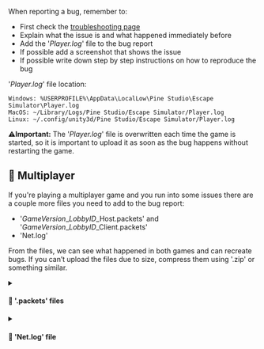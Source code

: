 When reporting a bug, remember to:
- First check the [troubleshooting page](https://github.com/SuperJura/EscapeSimulatorWiki/wiki/Troubleshooting-&-FAQ)
- Explain what the issue is and what happened immediately before
- Add the '*Player.log*' file to the bug report
- If possible add a screenshot that shows the issue
- If possible write down step by step instructions on how to reproduce the bug

'*Player.log*' file location:
```
Windows: %USERPROFILE%\AppData\LocalLow\Pine Studio\Escape Simulator\Player.log
MacOS: ~/Library/Logs/Pine Studio/Escape Simulator/Player.log 
Linux: ~/.config/unity3d/Pine Studio/Escape Simulator/Player.log
```

⚠️**Important:** The '*Player.log*' file is overwritten each time the game is started, so it is important to upload it as soon as the bug happens without restarting the game.

## 🤼 Multiplayer
If you're playing a multiplayer game and you run into some issues there are a couple more files you need to add to the bug report:

 - '_GameVersion_\__LobbyID_\_Host.packets' and '_GameVersion_\__LobbyID_\_Client.packets'
 - 'Net.log'

From the files, we can see what happened in both games and can recreate bugs. If you can’t upload the files due to size, compress them using '.zip' or something similar.

<details><summary> <h4> 📄 '.packets' files</h4> </summary>

You need to upload **BOTH** '*.packets*' files for Host and Client on the channel. The files are stored after you end a multiplayer game and they need to have the same *GameVersion* and *LobbyID*. 
The '.packets' files are stored in:
```
Windows: %USERPROFILE%\AppData\LocalLow\Pine Studio\Escape Simulator\Multiplayer
MacOS: ~/Library/Logs/Pine Studio/Escape Simulator/Multiplayer
Linux: ~/.config/unity3d/Pine Studio/Escape Simulator/Multiplayer
```
⚠️**Important:** The files **WILL NOT** be on the same computer. One will be on the computer of the host, one will be on the computer of the client(s).

For example, if two players finish a room with *LobbyID* 'DD520' on *GameVersion* '11699', there will be two '.packets' files you need to add to the bug report:
 - '11699_DD520_Client.packets' from the client computer
 - '11699_DD520_Host.packets' from the host computer

</details>
<details><summary> <h4> 📄 'Net.log' file</h4> </summary>

The 'Net.log' file is stored in:
```
Windows: %USERPROFILE%\AppData\LocalLow\Pine Studio\Escape Simulator\Net.log
MacOS: ~/Library/Logs/Pine Studio/Escape Simulator/Net.log
Linux: ~/.config/unity3d/Pine Studio/Escape Simulator/Net.log
```
⚠️**Important:** The '*Net.log*' file is overwritten each time the game is started, so it is important to upload it as soon as the bug happens without restarting the game.

</details>

